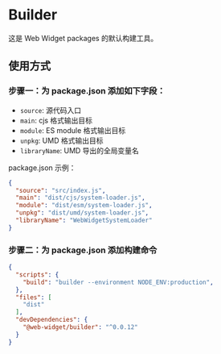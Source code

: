 # Builder

这是 Web Widget packages 的默认构建工具。

## 使用方式

### 步骤一：为 package.json 添加如下字段：

* `source`: 源代码入口
* `main`: cjs 格式输出目标
* `module`: ES module 格式输出目标
* `unpkg`: UMD 格式输出目标
* `libraryName`: UMD 导出的全局变量名

package.json 示例：

```json
{
  "source": "src/index.js",
  "main": "dist/cjs/system-loader.js",
  "module": "dist/esm/system-loader.js",
  "unpkg": "dist/umd/system-loader.js",
  "libraryName": "WebWidgetSystemLoader"
}
```

### 步骤二：为 package.json 添加构建命令

```json
{
  "scripts": {
    "build": "builder --environment NODE_ENV:production",
  },
  "files": [
    "dist"
  ],
  "devDependencies": {
    "@web-widget/builder": "^0.0.12"
  }
}
```
